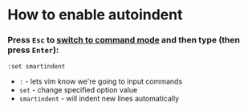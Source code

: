 # How to enable autoindent

### Press `Esc` to [switch to command mode](/vim/how-to-switch-to-command-mode) and then type (then press `Enter`):

```text
:set smartindent
```

- ``:`` - lets vim know we're going to input commands
- ``set`` - change specified option value
- ``smartindent`` - will indent new lines automatically


